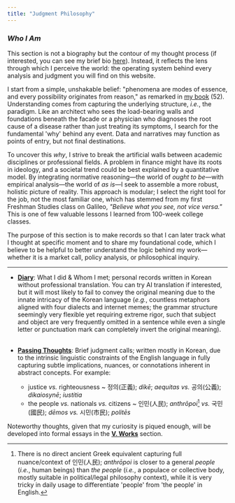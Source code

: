 ```yaml
---
title: "Judgment Philosophy"
---
```


*<h3> Who I Am </h3>*

This section is not a biography but the contour of my thought process (if interested, you can see my brief bio [here](https://snowballassociates.com/profile)). Instead, it reflects the lens through which I perceive the world: the operating system behind every analysis and judgment you will find on this website.

I start from a simple, unshakable belief: "phenomena are modes of essence, and every possibility originates from reason," as remarked in [my book][ref1] (52). Understanding comes from capturing the underlying structure, *i.e.*, the paradigm. Like an architect who sees the load-bearing walls and foundations beneath the facade or a physician who diagnoses the root cause of a disease rather than just treating its symptoms, I search for the fundamental 'why' behind any event. Data and narratives may function as points of entry, but not final destinations.

To uncover this *why*, I strive to break the artificial walls between academic disciplines or professional fields. A problem in finance might have its roots in ideology, and a societal trend could be best explained by a quantitative model. By integrating normative reasoning―the world of *ought to be*―with empirical analysis―the world of *as is*―I seek to assemble a more robust, holistic picture of reality. This approach is modular; I select the right tool for the job, not the most familiar one, which has stemmed from my first Freshman Studies class on Galileo, *"Believe what you see, not vice versa."* This is one of few valuable lessons I learned from 100-week college classes.

The purpose of this section is to make records so that I can later track what I thought at specific moment and to share my foundational code, which I believe to be helpful to better understand the logic behind my work—whether it is a market call, policy analysis, or philosophical inquiry.

[ref1]: https://www.aladin.co.kr/shop/wproduct.aspx?ItemId=285116786

---

- **[Diary][ref2]**: What I did & Whom I met; personal records written in Korean without professional translation. You can try AI translation if interested, but it will most likely to fail to convey the original meaning due to the innate intricacy of the Korean language (*e.g.*, countless metaphors aligned with four dialects and internet memes; the grammar structure seemingly very flexible yet requiring extreme rigor, such that subject and object are very frequently omitted in a sentence while even a single letter or punctuation mark can completely invert the original meaning). <br><br>

- **[Passing Thoughts][ref3]**: Brief judgment calls; written mostly in Korean, due to the intrinsic linguistic constraints of the English language in fully capturing subtle implications, nuances, or connotations inherent in abstract concepts. For example:
    - justice *vs.* righteousness ~ 정의(正義); *díkē*; *aequitas* *vs.* 공의(公義); *dikaiosynē*; *iustitia*
    - the people *vs.* nationals *vs.* citizens ~ 인민(人民); *anthrōpoi*[^1] *vs.* 국민(國民); *dēmos* *vs.* 시민(市民); *politēs*

Noteworthy thoughts, given that my curiosity is piqued enough, will be developed into formal essays in the **[V. Works][ref4]** section.

[^1]: There is no direct ancient Greek equivalent capturing full nuance/context of 인민(人民); *anthrōpoi* is closer to a general *people* (*i.e.*, human beings) than *the people* (*i.e.*, a populace or collective body, mostly suitable in political/legal philosophy context), while it is very tricky in daily usage to differentiate 'people' from 'the people' in English.

[ref2]: https://snowballassociates.com/ko/diary/
[ref3]: https://snowballassociates.com/passingthoughts/
[ref4]: https://snowballassociates.com/works/